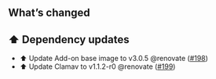## What’s changed

## ⬆️ Dependency updates

- ⬆️ Update Add-on base image to v3.0.5 @renovate ([#198](https://github.com/erik73/addon-mailfilter/pull/198))
- ⬆️ Update Clamav to v1.1.2-r0 @renovate ([#199](https://github.com/erik73/addon-mailfilter/pull/199))
